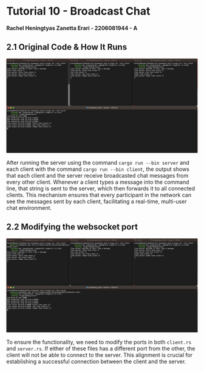 # Tutorial 10 - Broadcast Chat
**Rachel Heningtyas Zanetta Erari - 2206081944 - A**

## 2.1 Original Code & How It Runs
<img src="image/image-1.png">

After running the server using the command `cargo run --bin server` and each client with the command `cargo run --bin client`, the output shows that each client and the server receive broadcasted chat messages from every other client. Whenever a client types a message into the command line, that string is sent to the server, which then forwards it to all connected clients. This mechanism ensures that every participant in the network can see the messages sent by each client, facilitating a real-time, multi-user chat environment.

## 2.2 Modifying the websocket port
<img src="image/image-2.png">

To ensure the functionality, we need to modify the ports in both `client.rs` and `server.rs`. If either of these files has a different port from the other, the client will not be able to connect to the server. This alignment is crucial for establishing a successful connection between the client and the server.